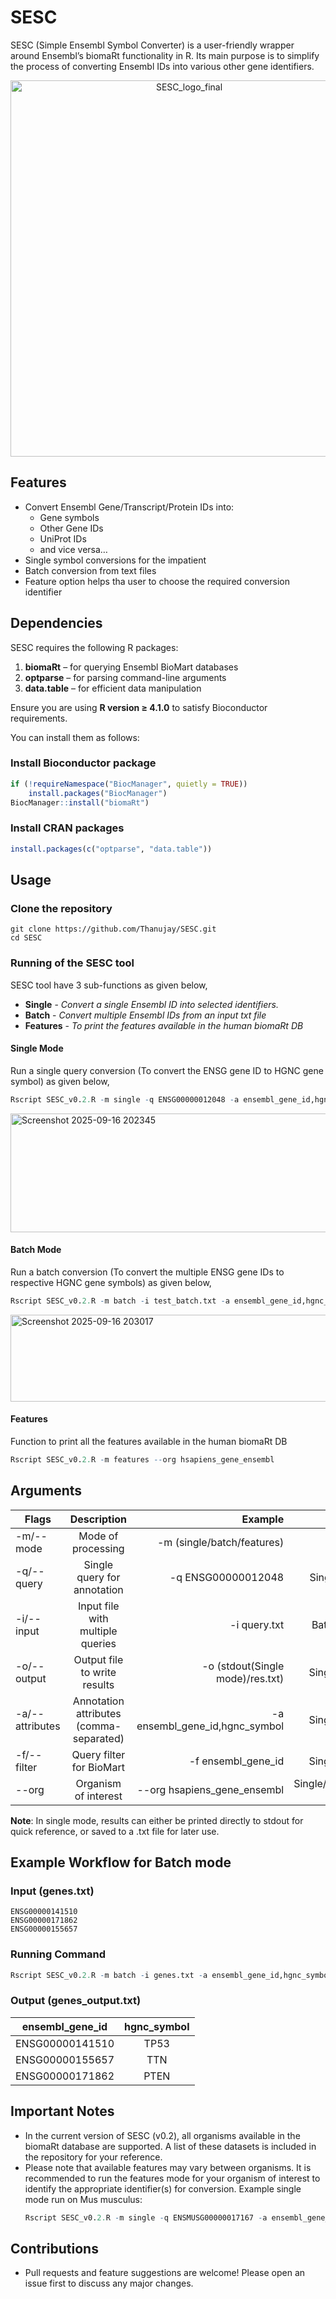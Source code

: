 # SESC
SESC (Simple Ensembl Symbol Converter) is a user-friendly wrapper around Ensembl’s biomaRt functionality in R. Its main purpose is to simplify the process of converting Ensembl IDs into various other gene identifiers.
<p align="center">
  <img width="556" height="602" alt="SESC_logo_final" src="https://github.com/user-attachments/assets/194b12cd-2418-45b4-9c25-f7c5c88e4b24" />
</p>

## Features

- Convert Ensembl Gene/Transcript/Protein IDs into:
  - Gene symbols
  - Other Gene IDs
  - UniProt IDs
  - and vice versa…
- Single symbol conversions for the impatient
- Batch conversion from text files
- Feature option helps tha user to choose the required conversion identifier

## Dependencies

SESC requires the following R packages:

1. **biomaRt** – for querying Ensembl BioMart databases
2. **optparse** – for parsing command-line arguments
3. **data.table** – for efficient data manipulation

Ensure you are using **R version ≥ 4.1.0** to satisfy Bioconductor requirements.

You can install them as follows:

### Install Bioconductor package
```R
if (!requireNamespace("BiocManager", quietly = TRUE))
    install.packages("BiocManager")
BiocManager::install("biomaRt")
```

### Install CRAN packages
```R
install.packages(c("optparse", "data.table"))
```

## Usage

### Clone the repository
```
git clone https://github.com/Thanujay/SESC.git
cd SESC
```

### Running of the SESC tool

SESC tool have 3 sub-functions as given below,
- **Single** - *Convert a single Ensembl ID into selected identifiers.*
- **Batch** - *Convert multiple Ensembl IDs from an input txt file*
- **Features** - *To print the features available in the human biomaRt DB*

#### Single Mode
Run a single query conversion (To convert the ENSG gene ID to HGNC gene symbol) as given below,
```R
Rscript SESC_v0.2.R -m single -q ENSG00000012048 -a ensembl_gene_id,hgnc_symbol -f ensembl_gene_id -o stdout --org hsapiens_gene_ensembl
```
<img width="1506" height="190" alt="Screenshot 2025-09-16 202345" src="https://github.com/user-attachments/assets/4eb20bc0-24ba-4073-8a40-b3b324e76a21" />

#### Batch Mode
Run a batch conversion (To convert the multiple ENSG gene IDs to respective HGNC gene symbols) as given below,
```R
Rscript SESC_v0.2.R -m batch -i test_batch.txt -a ensembl_gene_id,hgnc_symbol -f ensembl_gene_id -o test_batch_output.txt --org hsapiens_gene_ensembl
```
<img width="1626" height="139" alt="Screenshot 2025-09-16 203017" src="https://github.com/user-attachments/assets/0457830e-e5d7-49a7-8363-88f16060c350" />

#### Features
Function to print all the features available in the human biomaRt DB
```R
Rscript SESC_v0.2.R -m features --org hsapiens_gene_ensembl
```
## Arguments

| Flags          | Description                             |         Example                 |    Applicable              |
| -------------- |:---------------------------------------:| -------------------------------:| --------------------------:|
| -m/--mode      | Mode of processing                      | -m (single/batch/features)      | Required                   |
| -q/--query     | Single query for annotation             | -q ENSG00000012048              | Single mode ONLY           |
| -i/--input     | Input file with multiple queries        | -i query.txt                    | Batch mode ONLY            |
| -o/--output    | Output file to write results            | -o (stdout(Single mode)/res.txt)| Single/Batch mode          |
| -a/--attributes| Annotation attributes (comma-separated) | -a ensembl_gene_id,hgnc_symbol  | Single/Batch mode          |
| -f/--filter    | Query filter for BioMart                | -f ensembl_gene_id              | Single/Batch mode          |
| --org          | Organism of interest                    | --org hsapiens_gene_ensembl     | Single/Batch/Features mode |

**Note**: In single mode, results can either be printed directly to stdout for quick reference, or saved to a .txt file for later use.

## Example Workflow for Batch mode

### Input (genes.txt)
```
ENSG00000141510
ENSG00000171862
ENSG00000155657
```

### Running Command
```R
Rscript SESC_v0.2.R -m batch -i genes.txt -a ensembl_gene_id,hgnc_symbol -f ensembl_gene_id -o genes_output.txt --org hsapiens_gene_ensembl
```

### Output (genes_output.txt)

| ensembl_gene_id |	hgnc_symbol |
| --------------  |:-----------:|
| ENSG00000141510 |	TP53        |
| ENSG00000155657 | TTN         |
| ENSG00000171862	| PTEN        |

## Important Notes
 - In the current version of SESC (v0.2), all organisms available in the biomaRt database are supported. A list of these datasets is included in the repository for your reference.
 - Please note that available features may vary between organisms. It is recommended to run the features mode for your organism of interest to identify the appropriate identifier(s) for conversion.
   Example single mode run on Mus musculus:
   ```R
   Rscript SESC_v0.2.R -m single -q ENSMUSG00000017167 -a ensembl_gene_id,mgi_symbol -f ensembl_gene_id -o stdout --org mmusculus_gene_ensembl
   ```

## Contributions
 - Pull requests and feature suggestions are welcome! Please open an issue first to discuss any major changes.

